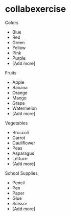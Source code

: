# collabexercise

Colors
- Blue
- Red
- Green
- Yellow
- Pink
- Purple
- [Add more]

Fruits
- Apple
- Banana
- Orange
- Mango
- Grape
- Watermelon
- [Add more]

Vegetables
- Broccoli
- Carrot
- Cauliflower
- Peas
- Asparagus
- Lettuce
- [Add more]

School Supplies
- Pencil
- Pen
- Paper
- Glue
- Scissor
- [Add more]

